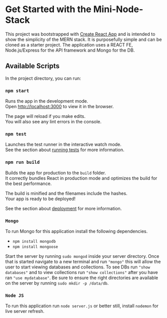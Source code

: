 # Get Started with the Mini-Node-Stack

This project was bootstrapped with [Create React App](https://github.com/facebook/create-react-app) and is intended to show the simplicity of the MERN stack. It is purposefully simple and can be cloned as a starter project. The application uses a REACT FE, Node.js/Express for the API framework and Mongo for the DB.

## Available Scripts

In the project directory, you can run:

### `npm start`

Runs the app in the development mode.\
Open [http://localhost:3000](http://localhost:3000) to view it in the browser.

The page will reload if you make edits.\
You will also see any lint errors in the console.

### `npm test`

Launches the test runner in the interactive watch mode.\
See the section about [running tests](https://facebook.github.io/create-react-app/docs/running-tests) for more information.

### `npm run build`

Builds the app for production to the `build` folder.\
It correctly bundles React in production mode and optimizes the build for the best performance.

The build is minified and the filenames include the hashes.\
Your app is ready to be deployed!

See the section about [deployment](https://facebook.github.io/create-react-app/docs/deployment) for more information.

### `Mongo`

To run Mongo for this application install the following dependencies. 

- `npm install mongodb`
- `npm install mongoose`

Start the server by running `sudo mongod` inside your server directory. Once that is started navigate to a new terminal and run `"mongo"` this will allow the user to start viewing databases and collections. To see DBs run `"show databases"` and to view collections run `"show collections"` after you have ran `"use mydatabase"`. Be sure to ensure the right directories are available on the server by running `sudo mkdir -p /data/db`.

### `Node JS`

To run this application run `node server.js` or better still, install `nodemon` for live server refresh.


 
